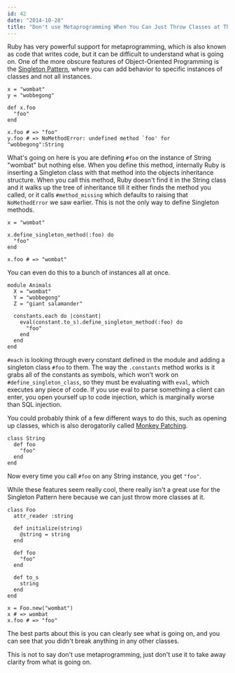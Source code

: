 ```yaml
---
id: 42
date: "2014-10-28"
title: "Don't use Metaprogramming When You Can Just Throw Classes at Things"
---
```

Ruby has very powerful support for metaprogramming, which is also known as code that writes code, but it can be difficult to understand what is going on. One of the more obscure features of Object-Oriented Programming is the [Singleton Pattern](http://en.wikipedia.org/wiki/Singleton_pattern), where you can add behavior to specific instances of classes and not all instances.

    x = "wombat"
    y = "wobbegong"

    def x.foo
      "foo"
    end

    x.foo # => "foo"
    y.foo # => NoMethodError: undefined method `foo' for "wobbegong":String

What's going on here is you are defining `#foo` on the instance of String "wombat" but nothing else. When you define this method, internally Ruby is inserting a Singleton class with that method into the objects inheritance structure. When you call this method, Ruby doesn't find it in the String class and it walks up the tree of inheritance till it either finds the method you called, or it calls `#method_missing` which defaults to raising that `NoMethodError` we saw earlier. This is not the only way to define Singleton methods.

    x = "wombat"

    x.define_singleton_method(:foo) do
      "foo"
    end

    x.foo # => "wombat"

You can even do this to a bunch of instances all at once.

    module Animals
      X = "wombat"
      Y = "wobbegong"
      Z = "giant salamander"

      constants.each do |constant|
        eval(constant.to_s).define_singleton_method(:foo) do
          "foo"
        end
      end
    end

`#each` is looking through every constant defined in the module and adding a singleton class `#foo` to them. The way the `.constants` method works is it grabs all of the constants as symbols, which won't work on `#define_singleton_class`, so they must be evaluating with `eval`, which executes any piece of code. If you use eval to parse something a client can enter, you open yourself up to code injection, which is marginally worse than SQL injection.

You could probably think of a few different ways to do this, such as opening up classes, which is also derogatorily called [Monkey Patching](http://en.wikipedia.org/wiki/Monkey_patch).

    class String
      def foo
        "foo"
      end
    end

Now every time you call `#foo` on any String instance, you get `"foo"`.

While these features seem really cool, there really isn't a great use for the Singleton Pattern here because we can just throw more classes at it.

    class Foo
      attr_reader :string

      def initialize(string)
        @string = string
      end

      def foo
        "foo"
      end

      def to_s
        string
      end
    end

    x = Foo.new("wombat")
    x # => wombat
    x.foo # => "foo"

The best parts about this is you can clearly see what is going on, and you can see that you didn't break anything in any other classes.

This is not to say don't use metaprogramming, just don't use it to take away clarity from what is going on.